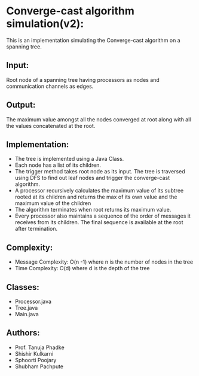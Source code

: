Converge-cast algorithm simulation(v2):
===================================
This is an implementation simulating the Converge-cast algorithm on a spanning tree. 

Input:
------
Root node of a spanning tree having processors as nodes and communication channels as edges.

Output:
-------
The maximum value amongst all the nodes converged at root along with all the values concatenated at the root.

Implementation:
---------------
* The tree is implemented using a Java Class.
* Each node has a list of its children. 
* The trigger method takes root node as its input. The tree is traversed using DFS to find out leaf nodes and trigger the converge-cast algorithm.
* A processor recursively calculates the maximum value of its subtree rooted at its children and returns the max of its own value and    the maximum value of the children
* The algorithm terminates when root returns its maximum value.
* Every processor also maintains a sequence of the order of messages it receives from its children. The final sequence is available at    the root after termination.

Complexity:
-----------
* Message Complexity: O(n -1) where n is the number of nodes in the tree
* Time Complexity: O(d) where d is the depth of the tree

Classes:
--------
* Processor.java
* Tree.java
* Main.java

Authors:
--------
* Prof. Tanuja Phadke
* Shishir Kulkarni
* Sphoorti Poojary
* Shubham Pachpute
